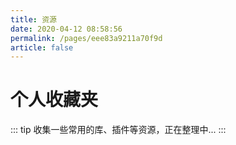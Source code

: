 ```yaml
---
title: 资源
date: 2020-04-12 08:58:56
permalink: /pages/eee83a9211a70f9d
article: false
---
```

# 个人收藏夹

::: tip
收集一些常用的库、插件等资源，正在整理中...
:::

